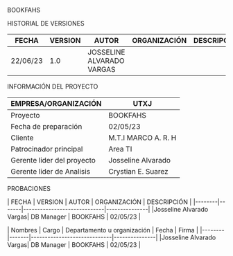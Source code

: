 BOOKFAHS

HISTORIAL DE VERSIONES

| FECHA    | VERSION  | AUTOR    | ORGANIZACIÓN | DESCRIPCIÓN |
|----------|----------|----------|--------------|-------------|
| 22/06/23    | 1.0   | JOSSELINE ALVARADO VARGAS   |              |             |

INFORMACIÓN DEL PROYECTO

| EMPRESA/ORGANIZACIÓN | UTXJ |
|----------------------|------|
| Proyecto             |BOOKFAHS|
|Fecha de preparación  |02/05/23|
|Cliente               |M.T.I MARCO A. R. H|
|Patrocinador principal | Area TI |
|Gerente lider del proyecto | Josseline Alvarado |
|Gerente lider de Analisis | Crystian E. Suarez |


PROBACIONES

| FECHA    | VERSION  | AUTOR    | ORGANIZACIÓN | DESCRIPCIÓN |
|--------|-------|-----------------------------|---------------|
|Josseline Alvarado Vargas| DB Manager | BOOKFAHS | 02/05/23 |

| Nombres | Cargo | Departamento u organización | Fecha | Firma |
|--------|-------|-----------------------------|---------------|
|Josseline Alvarado Vargas| DB Manager | BOOKFAHS | 02/05/23 |

